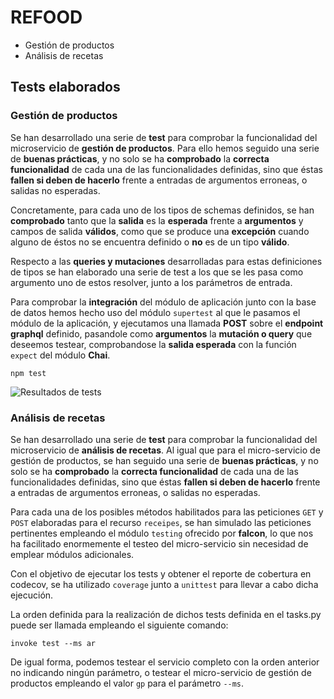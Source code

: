 # REFOOD
* Gestión de productos
* Análisis de recetas

## Tests elaborados

### Gestión de productos 

Se han desarrollado una serie de **test** para comprobar la funcionalidad del microservicio de **gestión de productos**. Para ello hemos seguido una serie de **buenas prácticas**, y no solo se ha **comprobado** la **correcta funcionalidad** de cada una de las funcionalidades definidas, sino que éstas **fallen si deben de hacerlo** frente a entradas de argumentos erroneas, o salidas no esperadas.

Concretamente, para cada uno de los tipos de schemas definidos, se han **comprobado** tanto que la **salida** es la **esperada** frente a **argumentos** y campos de salida **válidos**, como que se produce una **excepción** cuando alguno de éstos no se encuentra definido o **no** es de un tipo **válido**.

Respecto a las **queries y mutaciones** desarrolladas para estas definiciones de tipos se han elaborado una serie de test a los que se les pasa como argumento uno de estos resolver, junto a los parámetros de entrada.

Para comprobar la **integración** del módulo de aplicación junto con la base de datos hemos hecho uso del módulo `supertest` al que le pasamos el módulo de la aplicación, y ejecutamos una llamada **POST** sobre el **endpoint graphql** definido, pasandole como **argumentos** la **mutación o query** que deseemos testear, comprobandose la **salida esperada** con la función `expect` del módulo **Chai**.

```
npm test
```

![Resultados de tests](https://raw.githubusercontent.com/yoskitar/Cloud-Computing-CC/master/Justificaciones/imagenes/tests_results.png)

### Análisis de recetas

Se han desarrollado una serie de **test** para comprobar la funcionalidad del microservicio de **análisis de recetas**. Al igual que para el micro-servicio de gestión de productos, se han seguido una serie de **buenas prácticas**, y no solo se ha **comprobado** la **correcta funcionalidad** de cada una de las funcionalidades definidas, sino que éstas **fallen si deben de hacerlo** frente a entradas de argumentos erroneas, o salidas no esperadas.

Para cada una de los posibles métodos habilitados para las peticiones `GET` y `POST` elaboradas para el recurso `receipes`, se han simulado las peticiones pertinentes empleando el módulo `testing` ofrecido por **falcon**, lo que nos ha facilitado enormemente el testeo del micro-servicio sin necesidad de emplear módulos adicionales.

Con el objetivo de ejecutar los tests y obtener el reporte de cobertura en codecov, se ha utilizado `coverage` junto a `unittest` para llevar a cabo dicha ejecución.

La orden definida para la realización de dichos tests definida en el tasks.py puede ser llamada empleando el siguiente comando:

```
invoke test --ms ar
```

De igual forma, podemos testear el servicio completo con la orden anterior no indicando ningún parámetro, o testear el micro-servicio de gestión de productos empleando el valor `gp` para el parámetro `--ms`.